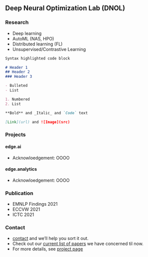 ## Deep Neural Optimization Lab (DNOL)


### Research
- Deep learning
- AutoML (NAS, HPO)
- Distributed learning (FL)
- Unsupervised/Contrastive Learning
```markdown
Syntax highlighted code block

# Header 1
## Header 2
### Header 3

- Bulleted
- List

1. Numbered
2. List

**Bold** and _Italic_ and `Code` text

[Link](url) and ![Image](src)
```

### Projects

#### edge.ai
- Acknowloedgement: OOOO

#### edge.analytics
- Acknowloedgement: OOOO


### Publication
- EMNLP Findings 2021
- ECCVW 2021
- ICTC 2021


### Contact

- [contact](yhmoon@etri.re.kr) and we’ll help you sort it out.
- Check out our [current list of papers](https://github.com/etri-edgeai/etri-edgeai.github.io/wiki/References) we have concerned til now.
- For more details, see [project page](https://etri-edgeai.github.io)
